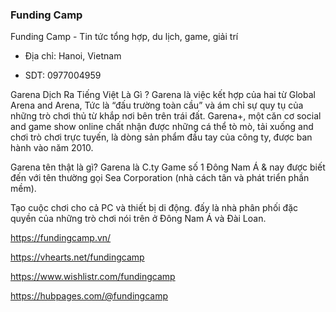 ### Funding Camp

Funding Camp - Tin tức tổng hợp, du lịch, game, giải trí

- Địa chỉ: Hanoi, Vietnam

- SDT: 0977004959

Garena Dịch Ra Tiếng Việt Là Gì ?
Garena là việc kết hợp của hai từ Global Arena and Arena, Tức là “đấu trường toàn cầu” và ám chỉ sự quy tụ của những trò chơi thủ từ khắp nơi bên trên trái đất. Garena+, một căn cơ social and game show online chất nhận được những cá thể tò mò, tải xuống and chơi trò chơi trực tuyến, là dòng sản phẩm đầu tay của công ty, được ban hành vào năm 2010.

Garena tên thật là gì?
Garena là C.ty Game số 1 Đông Nam Á & nay được biết đến với tên thường gọi Sea Corporation (nhà cách tân và phát triển phần mềm).

Tạo cuộc chơi cho cả PC và thiết bị di động. đấy là nhà phân phối đặc quyền của những trò chơi nói trên ở Đông Nam Á và Đài Loan.

https://fundingcamp.vn/

https://vhearts.net/fundingcamp

https://www.wishlistr.com/fundingcamp

https://hubpages.com/@fundingcamp
